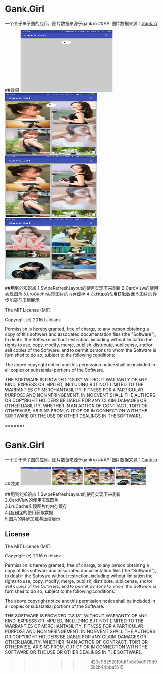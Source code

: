 # Gank.Girl
一个关于妹子图的应用，图片数据来源于gank.io
##API
图片数据来源：<a href="http://gank.io/api">Gank.io</a>

##效果
<img src="https://raw.githubusercontent.com/fallblank/Gank.Girl/master/screenshot/SwipFresh.png" width="300" height="200">
<img src="https://raw.githubusercontent.com/fallblank/Gank.Girl/master/screenshot/loading.png" width="300" height="200">
<img src="https://raw.githubusercontent.com/fallblank/Gank.Girl/master/screenshot/loaded.png" width="300" height="200">
<img src="https://raw.githubusercontent.com/fallblank/Gank.Girl/master/screenshot/another.png" width="300" height="200">

##用到的知识点
1.SwipeRefreshLayout的使用实现下来刷新
2.CardView的使用实现圆角
3.LruCache实现图片的内存缓存
4.<a href="https://github.com/square/okhttp">OkHttp</a>的使用获取数据
5.图片的异步加载与压缩展示



The MIT License (MIT)

Copyright (c) 2016 fallblank

Permission is hereby granted, free of charge, to any person obtaining a copy
of this software and associated documentation files (the "Software"), to deal
in the Software without restriction, including without limitation the rights
to use, copy, modify, merge, publish, distribute, sublicense, and/or sell
copies of the Software, and to permit persons to whom the Software is
furnished to do so, subject to the following conditions:

The above copyright notice and this permission notice shall be included in all
copies or substantial portions of the Software.

THE SOFTWARE IS PROVIDED "AS IS", WITHOUT WARRANTY OF ANY KIND, EXPRESS OR
IMPLIED, INCLUDING BUT NOT LIMITED TO THE WARRANTIES OF MERCHANTABILITY,
FITNESS FOR A PARTICULAR PURPOSE AND NONINFRINGEMENT. IN NO EVENT SHALL THE
AUTHORS OR COPYRIGHT HOLDERS BE LIABLE FOR ANY CLAIM, DAMAGES OR OTHER
LIABILITY, WHETHER IN AN ACTION OF CONTRACT, TORT OR OTHERWISE, ARISING FROM,
OUT OF OR IN CONNECTION WITH THE SOFTWARE OR THE USE OR OTHER DEALINGS IN THE
SOFTWARE.


=======
# Gank.Girl
一个关于妹子图的应用，图片数据来源于gank.io
##API
图片数据来源：<a href="http://gank.io/api">Gank.io</a>

##效果
<img src="https://raw.githubusercontent.com/fallblank/Gank.Girl/master/screenshot/SwipFresh.png" width="100" height="60">
<img src="https://raw.githubusercontent.com/fallblank/Gank.Girl/master/screenshot/loading.png" width="100" height="60">
<img src="https://raw.githubusercontent.com/fallblank/Gank.Girl/master/screenshot/loaded.png" width="100" height="60">
<img src="https://raw.githubusercontent.com/fallblank/Gank.Girl/master/screenshot/another.png" width="100" height="60">

##用到的知识点
1.SwipeRefreshLayout的使用实现下来刷新</br>
2.CardView的使用实现圆角</br>
3.LruCache实现图片的内存缓存<br>
4.<a href="https://github.com/square/okhttp">OkHttp</a>的使用获取数据</br>
5.图片的异步加载与压缩展示</br>




## License
The MIT License (MIT)

Copyright (c) 2016 fallblank

Permission is hereby granted, free of charge, to any person obtaining a copy
of this software and associated documentation files (the "Software"), to deal
in the Software without restriction, including without limitation the rights
to use, copy, modify, merge, publish, distribute, sublicense, and/or sell
copies of the Software, and to permit persons to whom the Software is
furnished to do so, subject to the following conditions:

The above copyright notice and this permission notice shall be included in all
copies or substantial portions of the Software.

THE SOFTWARE IS PROVIDED "AS IS", WITHOUT WARRANTY OF ANY KIND, EXPRESS OR
IMPLIED, INCLUDING BUT NOT LIMITED TO THE WARRANTIES OF MERCHANTABILITY,
FITNESS FOR A PARTICULAR PURPOSE AND NONINFRINGEMENT. IN NO EVENT SHALL THE
AUTHORS OR COPYRIGHT HOLDERS BE LIABLE FOR ANY CLAIM, DAMAGES OR OTHER
LIABILITY, WHETHER IN AN ACTION OF CONTRACT, TORT OR OTHERWISE, ARISING FROM,
OUT OF OR IN CONNECTION WITH THE SOFTWARE OR THE USE OR OTHER DEALINGS IN THE
SOFTWARE.


>>>>>>> 423e98252619fdf1b8e0ad979d95b2b44bba5615
